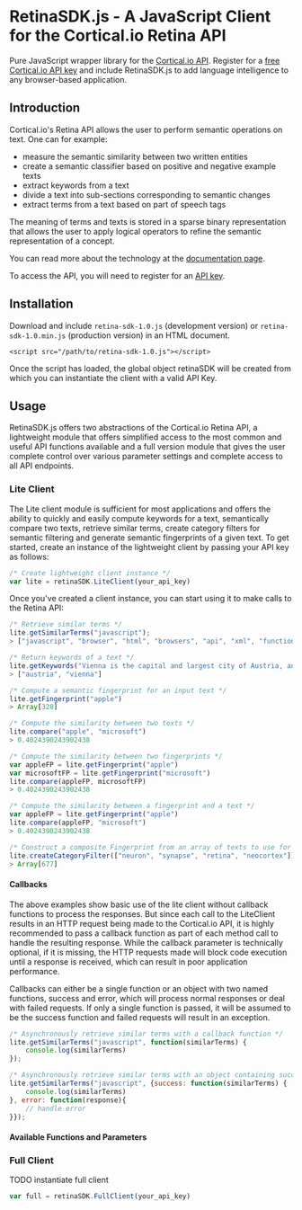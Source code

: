 # RetinaSDK.js - A JavaScript Client for the Cortical.io Retina API

Pure JavaScript wrapper library for the [Cortical.io API](http://api.cortical.io/). Register for a [free Cortical.io 
API key](http://www.cortical.io/resources_apikey.html) and include RetinaSDK.js to add language intelligence to any 
browser-based application.

## Introduction

Cortical.io's Retina API allows the user to perform semantic operations on text. One can for example:

* measure the semantic similarity between two written entities
* create a semantic classifier based on positive and negative example texts
* extract keywords from a text
* divide a text into sub-sections corresponding to semantic changes
* extract terms from a text based on part of speech tags

The meaning of terms and texts is stored in a sparse binary representation that allows the user to apply logical 
operators to refine the semantic representation of a concept.

You can read more about the technology at the [documentation page](http://documentation.cortical.io/intro.html).

To access the API, you will need to register for an [API key](http://www.cortical.io/resources_apikey.html).

## Installation

Download and include `retina-sdk-1.0.js` (development version) or `retina-sdk-1.0.min.js` (production version) in an 
HTML document.

    <script src="/path/to/retina-sdk-1.0.js"></script>

Once the script has loaded, the global object retinaSDK will be created from which you can instantiate the client 
with a valid API Key.

## Usage

RetinaSDK.js offers two abstractions of the Cortical.io Retina API, a lightweight module that offers simplified 
access to the most common and useful API functions available and a full version module that gives the user complete 
control over various parameter settings and complete access to all API endpoints.
 
### Lite Client

The Lite client module is sufficient for most applications and offers the ability to quickly and easily 
compute keywords for a text, semantically compare two texts, retrieve similar terms, create category filters for 
semantic filtering and generate semantic fingerprints of a given text. To get started, create an instance of the 
lightweight client by passing your API key as follows:  

```javascript
/* Create lightweight client instance */
var lite = retinaSDK.LiteClient(your_api_key)
```

Once you've created a client instance, you can start using it to make calls to the Retina API:

```javascript
/* Retrieve similar terms */
lite.getSimilarTerms("javascript");
> ["javascript", "browser", "html", "browsers", "api", "xml", "functionality", "microsoft", "runtime", "perl", "implementations", "css", "software", "unix", "files", "gui", "server", "plugin", "internet explorer", "linux"]

/* Return keywords of a text */
lite.getKeywords("Vienna is the capital and largest city of Austria, and one of the nine states of Austria");
> ["austria", "vienna"]

/* Compute a semantic fingerprint for an input text */
lite.getFingerprint("apple")
> Array[328]

/* Compute the similarity between two texts */
lite.compare("apple", "microsoft")
> 0.4024390243902438

/* Compute the similarity between two fingerprints */
var appleFP = lite.getFingerprint("apple")
var microsoftFP = lite.getFingerprint("microsoft")
lite.compare(appleFP, microsoftFP)
> 0.4024390243902438

/* Compute the similarity between a fingerprint and a text */
var appleFP = lite.getFingerprint("apple")
lite.compare(appleFP, "microsoft")
> 0.4024390243902438

/* Construct a composite Fingerprint from an array of texts to use for semantic filtering */
lite.createCategoryFilter(["neuron", "synapse", "retina", "neocortex"])
> Array[677]
```

#### Callbacks

The above examples show basic use of the lite client without callback functions to process the responses. But since 
each call to the LiteClient results in an HTTP request being made to the Cortical.io API, it is highly recommended 
to pass a callback function as part of each method call to handle the resulting response. While the callback 
parameter is technically optional, if it is missing, the HTTP requests made will block code execution until 
a response is received, which can result in poor application performance.

Callbacks can either be a single function or an object with two named functions, success and error, which will 
process normal responses or deal with failed requests. If only a single function is passed, it will be assumed to be 
the success function and failed requests will result in an exception.

```javascript
/* Asynchronously retrieve similar terms with a callback function */
lite.getSimilarTerms("javascript", function(similarTerms) {
    console.log(similarTerms)
});

/* Asynchronously retrieve similar terms with an object containing success and error callbacks */
lite.getSimilarTerms("javascript", {success: function(similarTerms) {
    console.log(similarTerms)
}, error: function(response){
    // handle error
}});
```

#### Available Functions and Parameters

### Full Client

TODO instantiate full client

```javascript
var full = retinaSDK.FullClient(your_api_key)
```
